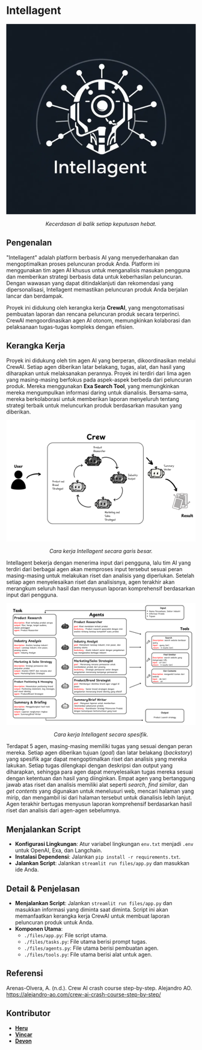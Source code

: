 # **Intellagent**

![Logo Intellagent](https://github.com/FTDS-assignment-bay/p2-final-project-ftds-018-hck-group-002/blob/main/images/logo-1.png)<br>
<p align="center" width="100%">
    <i>
    Kecerdasan di balik setiap keputusan hebat. </i><br>
</p>

## Pengenalan
"Intellagent" adalah platform berbasis AI yang menyederhanakan dan mengoptimalkan proses peluncuran produk Anda. Platform ini menggunakan tim agen AI khusus untuk menganalisis masukan pengguna dan memberikan strategi berbasis data untuk keberhasilan peluncuran. Dengan wawasan yang dapat ditindaklanjuti dan rekomendasi yang dipersonalisasi, Intellagent memastikan peluncuran produk Anda berjalan lancar dan berdampak.

Proyek ini didukung oleh kerangka kerja **CrewAI**, yang mengotomatisasi pembuatan laporan dan rencana peluncuran produk secara terperinci. CrewAI mengoordinasikan agen AI otonom, memungkinkan kolaborasi dan pelaksanaan tugas-tugas kompleks dengan efisien.

## Kerangka Kerja
Proyek ini didukung oleh tim agen AI yang berperan, dikoordinasikan melalui CrewAI. Setiap agen diberikan latar belakang, tugas, alat, dan hasil yang diharapkan untuk melaksanakan perannya. Proyek ini terdiri dari lima agen yang masing-masing berfokus pada aspek-aspek berbeda dari peluncuran produk. Mereka menggunakan **Exa Search Tool**, yang memungkinkan mereka mengumpulkan informasi daring untuk dianalisis. Bersama-sama, mereka berkolaborasi untuk memberikan laporan menyeluruh tentang strategi terbaik untuk meluncurkan produk berdasarkan masukan yang diberikan.


![Cara Kerja Intellagent](https://github.com/FTDS-assignment-bay/p2-final-project-ftds-018-hck-group-002/blob/main/images/Crew_general.png)<br>
<p align="center" width="100%">
    <i>
    Cara kerja Intellagent secara garis besar. </i><br>
</p>

Intellagent bekerja dengan menerima input dari pengguna, lalu tim AI yang terdiri dari berbagai agen akan memproses input tersebut sesuai peran masing-masing untuk melakukan riset dan analisis yang diperlukan. Setelah setiap agen menyelesaikan riset dan analisisnya, agen terakhir akan merangkum seluruh hasil dan menyusun laporan komprehensif berdasarkan input dari pengguna.


![Cara kerja Intellagent secara spesifik](https://github.com/FTDS-assignment-bay/p2-final-project-ftds-018-hck-group-002/blob/main/images/Crew_specific.png)<br>
<p align="center" width="100%">
    <i>
    Cara kerja Intellagent secara spesifik. </i><br>
</p>

Terdapat 5 agen, masing-masing memiliki tugas yang sesuai dengan peran mereka. Setiap agen diberikan tujuan (*goal*) dan latar belakang (*backstory*) yang spesifik agar dapat mengoptimalkan riset dan analisis yang mereka lakukan. Setiap tugas dilengkapi dengan deskripsi dan output yang diharapkan, sehingga para agen dapat menyelesaikan tugas mereka sesuai dengan ketentuan dan hasil yang diinginkan. Empat agen yang bertanggung jawab atas riset dan analisis memiliki alat seperti *search*, *find similar*, dan *get contents* yang digunakan untuk menelusuri web, mencari halaman yang mirip, dan mengambil isi dari halaman tersebut untuk dianalisis lebih lanjut. Agen terakhir bertugas menyusun laporan komprehensif berdasarkan hasil riset dan analisis dari agen-agen sebelumnya.

## Menjalankan Script
- **Konfigurasi Lingkungan**: Atur variabel lingkungan `env.txt` menjadi `.env` untuk OpenAI, Exa, dan Langchain.
- **Instalasi Dependensi**: Jalankan `pip install -r requirements.txt`.
- **Jalankan Script**: Jalankan `streamlit run files/app.py` dan masukkan ide Anda.

## Detail & Penjelasan
- **Menjalankan Script**: Jalankan `streamlit run files/app.py` dan masukkan informasi yang diminta saat diminta. Script ini akan memanfaatkan kerangka kerja CrewAI untuk membuat laporan peluncuran produk untuk Anda.
- **Komponen Utama**:
  - `./files/app.py`: File script utama.
  - `./files/tasks.py`: File utama berisi prompt tugas.
  - `./files/agents.py`: File utama berisi pembuatan agen.
  - `./files/tools.py`: File utama berisi alat untuk agen.

## Referensi
Arenas-Olvera, A. (n.d.). Crew AI crash course step-by-step. Alejandro AO. https://alejandro-ao.com/crew-ai-crash-course-step-by-step/

## Kontributor
- [**Heru**](https://github.com/herurmdn7)
- [**Vincar**](https://github.com/vincar12)
- [**Devon**](https://github.com/RichieDevon53)
